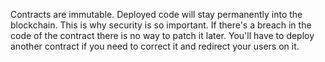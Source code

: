 Contracts are immutable. Deployed code will stay permanently into the blockchain. This is why security is so important. If there's a breach in the code of the contract there is no way to patch it later. You'll have to deploy another contract if you need to correct it and redirect your users on it. 